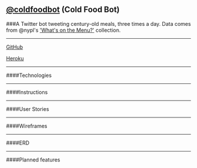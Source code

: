 ## [@coldfoodbot](twitter.com/coldfoodbot) (Cold Food Bot)

###A Twitter bot tweeting century-old meals, three times a day. Data comes from @nypl's ['What's on the Menu?'](http://menus.nypl.org/) collection.

---

[GitHub](https://github.com/mbd-s/cold-food)

[Heroku](http://cold-food.herokuapp.com/)

---

####Technologies
<!--TODO A list of the technologies used. -->

---

####Instructions
<!--TODO A list of installation steps for the app itself and any dependencies - how would another developer run your site locally? -->

---

####User Stories
<!--TODO Link to your user stories - who are your users, what do they want, and why?-->

---

####Wireframes
<!--TODO Link to your wireframes – sketches of major views / interfaces in your application.-->

---


####ERD
<!--TODO Link to your entity relationship diagrams – plan out your data relationships before coding. -->

---

####Planned features
<!--Descriptions of any unsolved problems or future features. -->

